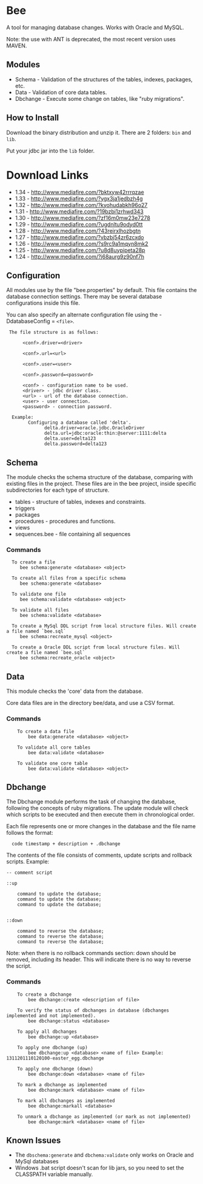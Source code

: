 # Bee

A tool for managing database changes. Works with Oracle and MySQL.

Note: the use with ANT is deprecated, the most recent version uses MAVEN.

## Modules

* Schema - Validation of the structures of the tables, indexes, packages, etc.
* Data - Validation of core data tables.
* Dbchange - Execute some change on tables, like "ruby migrations".

## How to Install

Download the binary distribution and unzip it. There are 2 folders: `bin` and `lib`.

Put your jdbc jar into the `lib` folder.

# Download Links
   * 1.34 - http://www.mediafire.com/?bktxyw42rrrqzae
   * 1.33 - http://www.mediafire.com/?ygx3ja1jedbzh4g
   * 1.32 - http://www.mediafire.com/?kyohudabkh96o27
   * 1.31 - http://www.mediafire.com/?19bzbi1zrhwd343
   * 1.30 - http://www.mediafire.com/?zf16m0mw23e7278
   * 1.29 - http://www.mediafire.com/?ugdnltu9odyd0tt
   * 1.28 - http://www.mediafire.com/?43reirxlhozbgtn
   * 1.27 - http://www.mediafire.com/?vbzbj54zr6zcxdo
   * 1.26 - http://www.mediafire.com/?s9rc9a1mqyn8mk2
   * 1.25 - http://www.mediafire.com/?u8d8uypipeta28p
   * 1.24 - http://www.mediafire.com/?j68aurg9z90nf7h

## Configuration

All modules use by the file "bee.properties" by default. This file contains the database connection settings. There may be several database configurations inside this file.

You can also specify an alternate configuration file using the -DdatabaseConfig = `<file>`.

     The file structure is as follows: 

          <conf>.driver=<driver>

          <conf>.url=<url>

          <conf>.user=<user>

          <conf>.password=<password>

          <conf> - configuration name to be used.
          <driver> - jdbc driver class.
          <url> - url of the database connection.
          <user> - user connection.
          <password> - connection password.

      Example:
            Configuring a database called 'delta'.
                  delta.driver=oracle.jdbc.OracleDriver
                  delta.url=jdbc:oracle:thin:@server:1111:delta
                  delta.user=delta123
                  delta.password=delta123

## Schema

The module checks the schema structure of the database, comparing with existing files in the project. These files are in the bee project, inside specific subdirectories for each type of structure.

   * tables - structure of tables, indexes and constraints.
   * triggers
   * packages
   * procedures - procedures and functions.
   * views
   * sequences.bee - file containing all sequences

### Commands

      To create a file
         bee schema:generate <database> <object>

      To create all files from a specific schema
         bee schema:generate <database>

      To validate one file
         bee schema:validate <database> <object>

      To validate all files
         bee schema:validate <database>

      To create a MySql DDL script from local structure files. Will create a file named `bee.sql`
         bee schema:recreate_mysql <object>

      To create a Oracle DDL script from local structure files. Will create a file named `bee.sql`
         bee schema:recreate_oracle <object>


## Data

This module checks the 'core' data from the database.

Core data files are in the directory bee/data, and use a CSV format.

### Commands

        To create a data file
            bee data:generate <database> <object>

        To validate all core tables
            bee data:validate <database>

        To validate one core table
            bee data:validate <database> <object>


## Dbchange

The Dbchange module performs the task of changing the database, following the concepts of ruby migrations. The update module will check which scripts to be executed and then execute them in chronological order.


Each file represents one or more changes in the database and the file name follows the format:

      code timestamp + description + .dbchange


The contents of the file consists of comments, update scripts and rollback scripts. Example:

    -- comment script

    ::up

        command to update the database;
        command to update the database;
        command to update the database;


    ::down
        
        command to reverse the database;
        command to reverse the database;
        command to reverse the database;


Note:  when there is no rollback commands section: down should be removed, including its header. This will indicate there is no way to reverse the script.

### Commands

        To create a dbchange
            bee dbchange:create <description of file>

        To verify the status of dbchanges in database (dbchanges implemented and not implemented).
            bee dbchange:status <database>

        To apply all dbchanges
            bee dbchange:up <database>

        To apply one dbchange (up)
            bee dbchange:up <database> <name of file> Example: 1311201110120100-easter_egg.dbchange

        To apply one dbchange (down)
            bee dbchange:down <database> <name of file>
            
        To mark a dbchange as implemented
        	bee dbchange:mark <database> <name of file>
        	
        To mark all dbchanges as implemented
        	bee dbchange:markall <database>
        	
        To unmark a dbchange as implemented (or mark as not implemented)
        	bee dbchange:mark <database> <name of file>


## Known Issues

* The `dbschema:generate` and `dbchema:validate` only works on Oracle and MySql databases
* Windows .bat script doesn't scan for lib jars, so you need to set the CLASSPATH variable manually.
